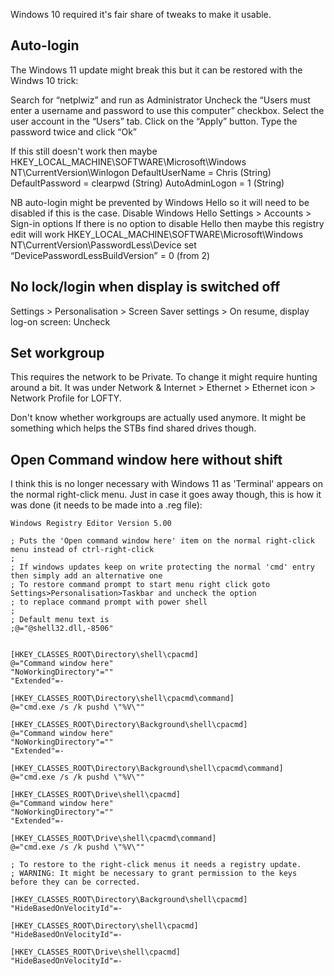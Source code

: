 Windows 10 required it's fair share of tweaks to make it usable.

## Auto-login

The Windows 11 update might break this but it can be restored with the Windws 10 trick:

   Search for “netplwiz” and run as Administrator
   Uncheck the “Users must enter a username and password to use this computer” checkbox.
   Select the user account in the “Users” tab.
   Click on the “Apply” button.
   Type the password twice and click “Ok”
   
   If this still doesn't work then maybe
      HKEY_LOCAL_MACHINE\SOFTWARE\Microsoft\Windows NT\CurrentVersion\Winlogon
         DefaultUserName = Chris (String)
         DefaultPassword = clearpwd (String)
         AutoAdminLogon = 1 (String)

NB auto-login might be prevented by Windows Hello so it will need to be disabled if this is the case.
   Disable Windows Hello
      Settings > Accounts > Sign-in options
   If there is no option to disable Hello then maybe this registry edit will work
   HKEY_LOCAL_MACHINE\SOFTWARE\Microsoft\Windows NT\CurrentVersion\PasswordLess\Device
      set “DevicePasswordLessBuildVersion” = 0  (from 2)


## No lock/login when display is switched off

   Settings > Personalisation > Screen Saver settings > 
      On resume, display log-on screen: Uncheck

## Set workgroup
   
   This requires the network to be Private. To change it might require hunting around a bit. It was
   under Network & Internet > Ethernet > Ethernet icon > Network Profile for LOFTY.

   Don't know whether workgroups are actually used anymore. It might be something which helps the STBs
   find shared drives though.

## Open Command window here without shift

I think this is no longer necessary with Windows 11 as 'Terminal' appears on the normal right-click menu. Just in
case it goes away though, this is how it was done (it needs to be made into a .reg file):
```
Windows Registry Editor Version 5.00

; Puts the 'Open command window here' item on the normal right-click menu instead of ctrl-right-click
; 
; If windows updates keep on write protecting the normal 'cmd' entry then simply add an alternative one
; To restore command prompt to start menu right click goto Settings>Personalisation>Taskbar and uncheck the option
; to replace command prompt with power shell
;
; Default menu text is
;@="@shell32.dll,-8506"


[HKEY_CLASSES_ROOT\Directory\shell\cpacmd]
@="Command window here"
"NoWorkingDirectory"=""
"Extended"=-

[HKEY_CLASSES_ROOT\Directory\shell\cpacmd\command]
@="cmd.exe /s /k pushd \"%V\""

[HKEY_CLASSES_ROOT\Directory\Background\shell\cpacmd]
@="Command window here"
"NoWorkingDirectory"=""
"Extended"=-

[HKEY_CLASSES_ROOT\Directory\Background\shell\cpacmd\command]
@="cmd.exe /s /k pushd \"%V\""

[HKEY_CLASSES_ROOT\Drive\shell\cpacmd]
@="Command window here"
"NoWorkingDirectory"=""
"Extended"=-

[HKEY_CLASSES_ROOT\Drive\shell\cpacmd\command]
@="cmd.exe /s /k pushd \"%V\""

; To restore to the right-click menus it needs a registry update.
; WARNING: It might be necessary to grant permission to the keys before they can be corrected.

[HKEY_CLASSES_ROOT\Directory\Background\shell\cpacmd]
"HideBasedOnVelocityId"=-

[HKEY_CLASSES_ROOT\Directory\shell\cpacmd]
"HideBasedOnVelocityId"=-

[HKEY_CLASSES_ROOT\Drive\shell\cpacmd]
"HideBasedOnVelocityId"=-
```
